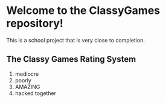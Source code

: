 Welcome to the ClassyGames repository!
======================================

This is a school project that is very close to completion.


The Classy Games Rating System
------------------------------
1. mediocre
2. poorly
3. AMAZING
4. hacked together